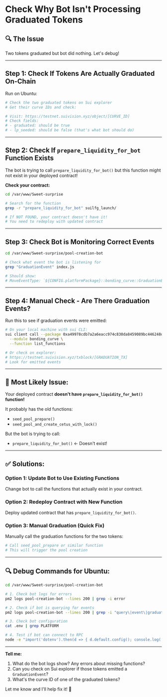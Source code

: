 # Check Why Bot Isn't Processing Graduated Tokens

## 🔍 The Issue

Two tokens graduated but bot did nothing. Let's debug!

---

## Step 1: Check If Tokens Are Actually Graduated On-Chain

Run on Ubuntu:

```bash
# Check the two graduated tokens on Sui explorer
# Get their curve IDs and check:

# Visit: https://testnet.suivision.xyz/object/[CURVE_ID]
# Check fields:
# - graduated: should be true
# - lp_seeded: should be false (that's what bot should do)
```

---

## Step 2: Check If `prepare_liquidity_for_bot` Function Exists

The bot is trying to call `prepare_liquidity_for_bot()` but this function might not exist in your deployed contract!

**Check your contract:**

```bash
cd /var/www/Sweet-surprise

# Search for the function
grep -r "prepare_liquidity_for_bot" suilfg_launch/

# If NOT FOUND, your contract doesn't have it!
# You need to redeploy with updated contract
```

---

## Step 3: Check Bot is Monitoring Correct Events

```bash
cd /var/www/Sweet-surprise/pool-creation-bot

# Check what event the bot is listening for
grep "GraduationEvent" index.js

# Should show:
# MoveEventType: `${CONFIG.platformPackage}::bonding_curve::GraduationEvent`
```

---

## Step 4: Manual Check - Are There Graduation Events?

Run this to see if graduation events were emitted:

```bash
# On your local machine with sui CLI:
sui client call --package 0xa49978cdb7a2a6eacc974c830da8459089bc446248daed05e0fe6ef31e2f4348 \
  --module bonding_curve \
  --function list_functions

# Or check on explorer:
# https://testnet.suivision.xyz/txblock/[GRADUATION_TX]
# Look for emitted events
```

---

## 🎯 Most Likely Issue:

Your deployed contract **doesn't have `prepare_liquidity_for_bot()` function!**

It probably has the old functions:
- `seed_pool_prepare()`
- `seed_pool_and_create_cetus_with_lock()`

But the bot is trying to call:
- `prepare_liquidity_for_bot()` ← Doesn't exist!

---

## ✅ Solutions:

### Option 1: Update Bot to Use Existing Functions

Change bot to call the functions that actually exist in your contract.

### Option 2: Redeploy Contract with New Function

Deploy updated contract that has `prepare_liquidity_for_bot()`.

### Option 3: Manual Graduation (Quick Fix)

Manually call the graduation functions for the two tokens:

```bash
# Call seed_pool_prepare or similar function
# This will trigger the pool creation
```

---

## 🔍 Debug Commands for Ubuntu:

```bash
cd /var/www/Sweet-surprise/pool-creation-bot

# 1. Check bot logs for errors
pm2 logs pool-creation-bot --lines 200 | grep -i error

# 2. Check if bot is querying for events
pm2 logs pool-creation-bot --lines 200 | grep -i "query\|event\|graduation"

# 3. Check bot configuration
cat .env | grep PLATFORM

# 4. Test if bot can connect to RPC
node -e "import('dotenv').then(d => { d.default.config(); console.log('RPC:', process.env.RPC_URL); })"
```

---

**Tell me:**
1. What do the bot logs show? Any errors about missing functions?
2. Can you check on Sui explorer if those tokens emitted a `GraduationEvent`?
3. What's the curve ID of one of the graduated tokens?

Let me know and I'll help fix it! 🔧
